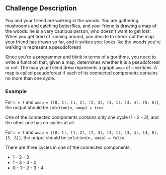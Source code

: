 ## Challenge Description

You and your friend are walking in the woods. You are gathering mushrooms and catching butterflies, and your friend is drawing a map of the woods: he is a very cautious person, who doesn't want to get lost. When you get tired of running around, you decide to check out the map your friend has drawn so far, and it strikes you: looks like the woods you're walking in represent a pseudoforest! 

Since you're a programmer and think in terms of algorithms, you need to write a function that, given a map, determines whether it is a pseudoforest or not. The map your friend drew represents a graph `wmap` of `n` vertices. A map is called pseudoforest if each of its connected components contains no more than one cycle.

### Example

For `n = 7` and `wmap = [[0, 1], [1, 2], [2, 3], [3, 1], [3, 4], [5, 6]]`, the output should be `solution(n, wmap) = true`.

One of the connected components contains only one cycle (1 - 2 - 3), and the other one has no cycles at all.

For `n = 7` and `wmap = [[0, 1], [1, 2], [2, 3], [3, 1], [3, 4], [4, 0], [5, 6]]`, the output should be `solution(n, wmap) = false`.

There are three cycles in one of the connected components:

- 1 - 2 - 3
- 1 - 3 - 4 - 0
- 0 - 1 - 2 - 3 - 4